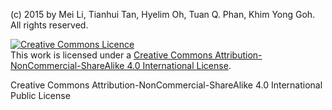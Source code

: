 (c) 2015 by Mei Li, Tianhui Tan, Hyelim Oh, Tuan Q. Phan, Khim Yong Goh.  All rights reserved.

<a rel="license" href="http://creativecommons.org/licenses/by-nc-sa/4.0/"><img alt="Creative Commons Licence" style="border-width:0" src="https://i.creativecommons.org/l/by-nc-sa/4.0/88x31.png" /></a><br />This work is licensed under a <a rel="license" href="http://creativecommons.org/licenses/by-nc-sa/4.0/">Creative Commons Attribution-NonCommercial-ShareAlike 4.0 International License</a>.

Creative Commons Attribution-NonCommercial-ShareAlike 4.0 International Public License

